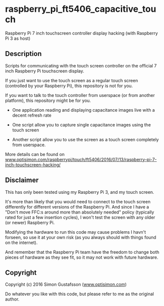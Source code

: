 # raspberry_pi_ft5406_capacitive_touch

Raspberry Pi 7 inch touchscreen controller display hacking (with Raspberry Pi 3 as host)


## Description

Scripts for communicating with the touch screen controller on the
official 7 inch Raspberry Pi touchscreen display.

If you just want to use the touch screen as a regular touch screen (controlled
by your Raspberry Pi), this repository is not for you.

If you want to talk to the touch controller from userspace
(or from another platform), this repository might be for you.

 - One application reading and displaying capacitance images live with a decent refresh rate

 - One script allow you to capture single capacitance images using the touch screen

 - Another script allow you to use the screen as a touch screen completely from
userspace.

More details can be found on www.optisimon.com/raspberrypi/touch/ft5406/2016/07/13/raspberry-pi-7-inch-touchscreen-hacking/


## Disclaimer
This has only been tested using my Raspberry Pi 3, and my touch screen.

It's more than likely that you would need to connect to the touch screen
differently for different versions of the Raspberry Pi.
And since I have a "Don't move FFC:s around more than absolutely needed" policy
(typically rated for just a few insertion cycles), I won't test the screen with
any older (or newer) Raspberry Pi.

Modifying the hardware to run this code may cause problems I havn't forseen, so
use it at your own risk (as you always should with things found on the internet).

And remember that the Raspberry Pi team have the freedom to change both pieces
of hardware as they see fit, so it may not work with future hardware.


## Copyright

Copyright (c) 2016 Simon Gustafsson (www.optisimon.com)

Do whatever you like with this code, but please refer to me as the original author.

